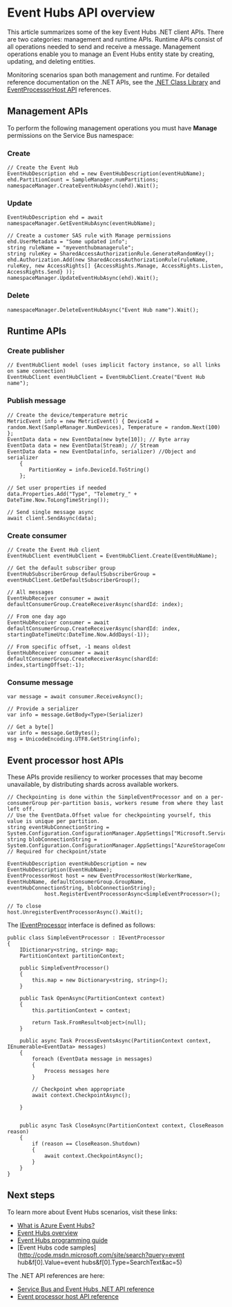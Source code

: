 <properties 
   pageTitle="Overview of the Azure Event Hubs APIs | Windows Azure"
   description="A summary of some of the key Event Hubs .NET client APIs."
   services="event-hubs"
   documentationCenter="na"
   authors="sethmanheim"
   manager="timlt"
   editor="" />
<tags 
   ms.service="event-hubs"
   ms.date="10/14/2015"
   wacn.date="" />

# Event Hubs API overview

This article summarizes some of the key Event Hubs .NET client APIs. There are two categories: management and runtime APIs. Runtime APIs consist of all operations needed to send and receive a message. Management operations enable you to manage an Event Hubs entity state by creating, updating, and deleting entities.

Monitoring scenarios span both management and runtime. For detailed reference documentation on the .NET APIs, see the [.NET Class Library](https://msdn.microsoft.com/zh-cn/library/azure/mt419900.aspx) and [EventProcessorHost API](https://msdn.microsoft.com/zh-cn/library/azure/mt445521.aspx) references.

## Management APIs

To perform the following management operations you must have **Manage** permissions on the Service Bus namespace:

### Create

```
// Create the Event Hub
EventHubDescription ehd = new EventHubDescription(eventHubName);
ehd.PartitionCount = SampleManager.numPartitions;
namespaceManager.CreateEventHubAsync(ehd).Wait();
```

### Update

```
EventHubDescription ehd = await namespaceManager.GetEventHubAsync(eventHubName);

// Create a customer SAS rule with Manage permissions
ehd.UserMetadata = "Some updated info";
string ruleName = "myeventhubmanagerule";
string ruleKey = SharedAccessAuthorizationRule.GenerateRandomKey();
ehd.Authorization.Add(new SharedAccessAuthorizationRule(ruleName, ruleKey, new AccessRights[] {AccessRights.Manage, AccessRights.Listen, AccessRights.Send} )); 
namespaceManager.UpdateEventHubAsync(ehd).Wait();
```

### Delete

```
namespaceManager.DeleteEventHubAsync("Event Hub name").Wait();
```

## Runtime APIs

### Create publisher

```
// EventHubClient model (uses implicit factory instance, so all links on same connection)
EventHubClient eventHubClient = EventHubClient.Create("Event Hub name");
```

### Publish message

```
// Create the device/temperature metric
MetricEvent info = new MetricEvent() { DeviceId = random.Next(SampleManager.NumDevices), Temperature = random.Next(100) };
EventData data = new EventData(new byte[10]); // Byte array
EventData data = new EventData(Stream); // Stream 
EventData data = new EventData(info, serializer) //Object and serializer 
    {
       PartitionKey = info.DeviceId.ToString()
    };

// Set user properties if needed
data.Properties.Add("Type", "Telemetry_" + DateTime.Now.ToLongTimeString());

// Send single message async
await client.SendAsync(data);
```

### Create consumer

```
// Create the Event Hub client
EventHubClient eventHubClient = EventHubClient.Create(EventHubName);

// Get the default subscriber group
EventHubSubscriberGroup defaultSubscriberGroup = eventHubClient.GetDefaultSubscriberGroup();

// All messages
EventHubReceiver consumer = await defaultConsumerGroup.CreateReceiverAsync(shardId: index);

// From one day ago
EventHubReceiver consumer = await defaultConsumerGroup.CreateReceiverAsync(shardId: index, startingDateTimeUtc:DateTime.Now.AddDays(-1));
                        
// From specific offset, -1 means oldest
EventHubReceiver consumer = await defaultConsumerGroup.CreateReceiverAsync(shardId: index,startingOffset:-1); 
```

### Consume message

```
var message = await consumer.ReceiveAsync();

// Provide a serializer
var info = message.GetBody<Type>(Serializer)
                                    
// Get a byte[]
var info = message.GetBytes(); 
msg = UnicodeEncoding.UTF8.GetString(info);
```

## Event processor host APIs

These APIs provide resiliency to worker processes that may become unavailable, by distributing shards across available workers.

```
// Checkpointing is done within the SimpleEventProcessor and on a per-consumerGroup per-partition basis, workers resume from where they last left off.
// Use the EventData.Offset value for checkpointing yourself, this value is unique per partition.
string eventHubConnectionString = System.Configuration.ConfigurationManager.AppSettings["Microsoft.ServiceBus.ConnectionString"];
string blobConnectionString = System.Configuration.ConfigurationManager.AppSettings["AzureStorageConnectionString"]; // Required for checkpoint/state

EventHubDescription eventHubDescription = new EventHubDescription(EventHubName);
EventProcessorHost host = new EventProcessorHost(WorkerName, EventHubName, defaultConsumerGroup.GroupName, eventHubConnectionString, blobConnectionString);
            host.RegisterEventProcessorAsync<SimpleEventProcessor>();

// To close
host.UnregisterEventProcessorAsync().Wait();   
```

The [IEventProcessor](https://msdn.microsoft.com/zh-cn/library/microsoft.servicebus.messaging.ieventprocessor.aspx) interface is defined as follows:

```
public class SimpleEventProcessor : IEventProcessor
{
    IDictionary<string, string> map;
    PartitionContext partitionContext;

    public SimpleEventProcessor()
    {
        this.map = new Dictionary<string, string>();
    }

    public Task OpenAsync(PartitionContext context)
    {
        this.partitionContext = context;

        return Task.FromResult<object>(null);
    }

    public async Task ProcessEventsAsync(PartitionContext context, IEnumerable<EventData> messages)
    {
        foreach (EventData message in messages)
        {
            Process messages here
        }
        
        // Checkpoint when appropriate
        await context.CheckpointAsync();

    }


    public async Task CloseAsync(PartitionContext context, CloseReason reason)
    {
        if (reason == CloseReason.Shutdown)
        {
            await context.CheckpointAsync();
        }
    }
}
```

## Next steps

To learn more about Event Hubs scenarios, visit these links:

- [What is Azure Event Hubs?](/documentation/articles/event-hubs-what-is-event-hubs)
- [Event Hubs overview](/documentation/articles/event-hubs-overview)
- [Event Hubs programming guide](/documentation/articles/event-hubs-programming-guide)
- [Event Hubs code samples](http://code.msdn.microsoft.com/site/search?query=event hub&f[0].Value=event hubs&f[0].Type=SearchText&ac=5)

The .NET API references are here:

- [Service Bus and Event Hubs .NET API reference](https://msdn.microsoft.com/zh-cn/library/azure/mt419900.aspx)
- [Event processor host API reference](https://msdn.microsoft.com/zh-cn/library/azure/mt445521.aspx)
